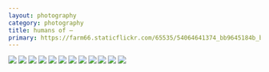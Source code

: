 ```yaml
---
layout: photography
category: photography
title: humans of —
primary: https://farm66.staticflickr.com/65535/54064641374_bb9645184b_b.jpg
---
```


<div class="gallery">
  <div class="row">
    <div class="column">
      <img src="https://farm66.staticflickr.com/65535/54064641374_bb9645184b_b.jpg">
      <img src="https://farm66.staticflickr.com/65535/54069411006_ebe83ce371_b.jpg">
      <img src="https://farm66.staticflickr.com/65535/54064573138_38c3fbc9fd_b.jpg">
      <img src="https://farm66.staticflickr.com/65535/54071926241_ecd60feaed_b.jpg">
      <img src="https://farm66.staticflickr.com/65535/54064777105_0af60ee7b1_b.jpg">
      <img src="https://farm66.staticflickr.com/65535/54064641429_f3c0d485cc_b.jpg">
      <img src="https://farm66.staticflickr.com/65535/54071238392_6ef83fdf89_b.jpg">
      <img src="https://farm66.staticflickr.com/65535/54072448544_9968fec41f_b.jpg">
      <img src="https://farm66.staticflickr.com/65535/54072572615_49a0fd8d7d_b.jpg">
      <img src="https://farm66.staticflickr.com/65535/54072373473_185f507676_b.jpg">
      <img src="https://farm66.staticflickr.com/65535/54072448424_09ea6b94d8_b.jpg">
      <img src="https://farm66.staticflickr.com/65535/54076001406_a5ae4fc6b5_b.jpg">
    </div>
  </div>
</div>
